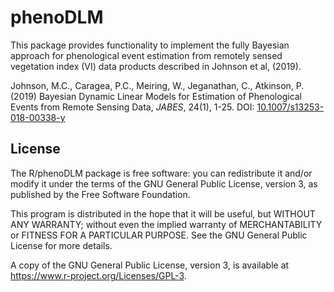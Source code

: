 # phenoDLM

This package provides functionality to implement the fully Bayesian approach for phenological event estimation from remotely sensed vegetation index (VI) data products described in Johnson et al, (2019).

Johnson, M.C., Caragea, P.C., Meiring, W., Jeganathan, C., Atkinson, P. (2019) Bayesian Dynamic Linear Models for Estimation of Phenological Events from Remote Sensing Data, *JABES*, 24(1), 1-25. DOI: [10.1007/s13253-018-00338-y](https://doi.org/10.1007/s13253-018-00338-y)

## License
The R/phenoDLM package is free software: you can redistribute it and/or modify
    it under the terms of the GNU General Public License, version 3, as published by
    the Free Software Foundation.

This program is distributed in the hope that it will be useful,
    but WITHOUT ANY WARRANTY; without even the implied warranty of
    MERCHANTABILITY or FITNESS FOR A PARTICULAR PURPOSE.  See the
    GNU General Public License for more details.

A copy of the GNU General Public License, version 3, is available at https://www.r-project.org/Licenses/GPL-3.


